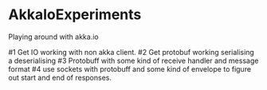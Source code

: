 # AkkaIoExperiments
Playing around with akka.io

#1 Get IO working with non akka client.
#2 Get protobuf working serialising a deserialising
#3 Protobuff with some kind of receive handler and message format
#4 use sockets with protobuff and some kind of envelope to figure out start and end of responses.

